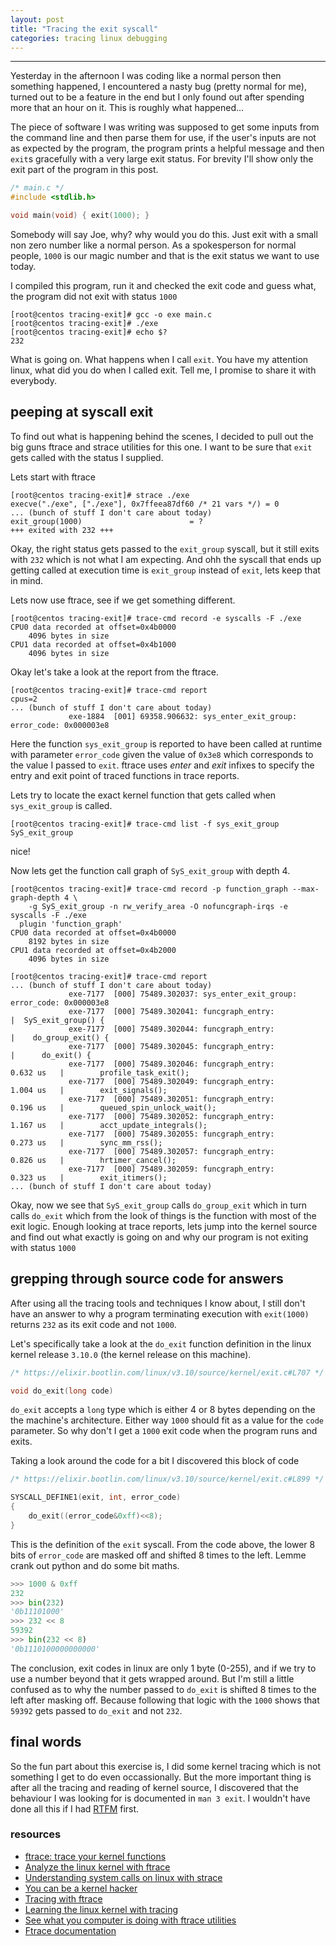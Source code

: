 ```yaml
---
layout: post
title: "Tracing the exit syscall"
categories: tracing linux debugging
---
```


---
Yesterday in the afternoon I was coding like a normal person then something happened, 
I encountered a nasty bug (pretty normal for me), turned out to be a feature in
the end but I only found out after spending more that an hour on it. This is
roughly what happened...

The piece of software I was writing was
supposed to get some inputs from the command line and then parse them for use,
 if the user's inputs are not as expected by the program,
the program prints a helpful message and then `exit`s gracefully with a very large exit
status. For brevity I'll show only the exit part of the program in this post.
```c
/* main.c */
#include <stdlib.h>

void main(void) { exit(1000); }
```

Somebody will say Joe, why? why would you do this. Just exit with a small non
zero number like a normal person. As a spokesperson for normal people, `1000` is
our magic number and that is the exit status we want to use today.

I compiled this program, run it and checked the exit code and guess what, the
program did not exit with status `1000`
```
[root@centos tracing-exit]# gcc -o exe main.c
[root@centos tracing-exit]# ./exe
[root@centos tracing-exit]# echo $?
232 
```
What is going on. What happens when I call `exit`. You have my attention linux, what did you do
when I called exit. Tell me, I promise to share it with everybody.

## peeping at syscall exit
To find out what is happening behind the scenes, I decided to pull out the big
guns ftrace and strace utilities for this one. I want to be sure that `exit` gets
called with the status I supplied.

Lets start with ftrace
```
[root@centos tracing-exit]# strace ./exe
execve("./exe", ["./exe"], 0x7ffeea87df60 /* 21 vars */) = 0
... (bunch of stuff I don't care about today)
exit_group(1000)                        = ?
+++ exited with 232 +++
```
Okay, the right status gets passed to the `exit_group` syscall, but it still exits
with `232` which is not what I am expecting. And ohh the syscall that ends up
getting called at execution time is `exit_group` instead of `exit`, lets keep
that in mind.

Lets now use ftrace, see if we get something different.
```
[root@centos tracing-exit]# trace-cmd record -e syscalls -F ./exe
CPU0 data recorded at offset=0x4b0000
    4096 bytes in size
CPU1 data recorded at offset=0x4b1000
    4096 bytes in size
```

Okay let's take a look at the report from the ftrace.
```
[root@centos tracing-exit]# trace-cmd report
cpus=2
... (bunch of stuff I don't care about today)
             exe-1884  [001] 69358.906632: sys_enter_exit_group: error_code: 0x000003e8
```
Here the function `sys_exit_group` is reported to have been called at
runtime with parameter `error_code` given the value of `0x3e8` which corresponds
to the value I passed to `exit`. ftrace uses _enter_ and _exit_ infixes to specify
the entry and exit point of traced functions in trace reports.

Lets try to locate the exact kernel function that gets called when
`sys_exit_group` is called.
```
[root@centos tracing-exit]# trace-cmd list -f sys_exit_group
SyS_exit_group
```
nice!

Now lets get the function call graph of `SyS_exit_group` with depth 4.
```
[root@centos tracing-exit]# trace-cmd record -p function_graph --max-graph-depth 4 \
    -g SyS_exit_group -n rw_verify_area -O nofuncgraph-irqs -e syscalls -F ./exe
  plugin 'function_graph'
CPU0 data recorded at offset=0x4b0000
    8192 bytes in size
CPU1 data recorded at offset=0x4b2000
    4096 bytes in size

[root@centos tracing-exit]# trace-cmd report
... (bunch of stuff I don't care about today)
             exe-7177  [000] 75489.302037: sys_enter_exit_group: error_code: 0x000003e8
             exe-7177  [000] 75489.302041: funcgraph_entry:                   |  SyS_exit_group() {
             exe-7177  [000] 75489.302044: funcgraph_entry:                   |    do_group_exit() {
             exe-7177  [000] 75489.302045: funcgraph_entry:                   |      do_exit() {
             exe-7177  [000] 75489.302046: funcgraph_entry:        0.632 us   |        profile_task_exit();
             exe-7177  [000] 75489.302049: funcgraph_entry:        1.004 us   |        exit_signals();
             exe-7177  [000] 75489.302051: funcgraph_entry:        0.196 us   |        queued_spin_unlock_wait();
             exe-7177  [000] 75489.302052: funcgraph_entry:        1.167 us   |        acct_update_integrals();
             exe-7177  [000] 75489.302055: funcgraph_entry:        0.273 us   |        sync_mm_rss();
             exe-7177  [000] 75489.302057: funcgraph_entry:        0.826 us   |        hrtimer_cancel();
             exe-7177  [000] 75489.302059: funcgraph_entry:        0.323 us   |        exit_itimers();
... (bunch of stuff I don't care about today)
```
Okay, now we see that `SyS_exit_group` calls `do_group_exit` which in turn calls `do_exit`
which from the look of things is the function with most of the exit logic. Enough
looking at trace reports, lets jump into the kernel source and find out what exactly is
going on and why our program is not exiting with status `1000`

## grepping through source code for answers
After using all the tracing tools and techniques I know about, I still don't have
an answer to why a program terminating execution with `exit(1000)` returns `232` 
as its exit code and not `1000`.

Let's specifically take a look at the `do_exit` function definition in the linux kernel release
`3.10.0` (the kernel release on this machine).
```c
/* https://elixir.bootlin.com/linux/v3.10/source/kernel/exit.c#L707 */

void do_exit(long code)
```
 `do_exit` accepts a `long` type which is either 4 or 8 bytes depending on the
the machine's architecture. Either way `1000` should  fit as a value
for the `code` parameter.
So why don't I get a `1000` exit code when the program runs and exits.

Taking a look around the code for a bit I discovered this block of code
```c
/* https://elixir.bootlin.com/linux/v3.10/source/kernel/exit.c#L899 */

SYSCALL_DEFINE1(exit, int, error_code)
{
	do_exit((error_code&0xff)<<8);
}
```
This is the definition of the `exit` syscall. From the code above, the lower 8 bits
of `error_code` are masked off and shifted 8 times to the left.
Lemme crank out python and do some bit maths.
```python
>>> 1000 & 0xff
232
>>> bin(232)
'0b11101000'
>>> 232 << 8
59392
>>> bin(232 << 8)
'0b1110100000000000'
```
The conclusion, exit codes in linux are only 1 byte (0-255),
and if we try to use a number beyond that it gets wrapped around. 
But I'm still a little confused as to why the number passed to `do_exit` is shifted 8
times to the left after masking off. Because following that logic with the `1000` shows
that `59392` gets passed to `do_exit` and not `232`.

## final words
So the fun part about this exercise is, I did some kernel tracing which
is not something I get to do even occassionally. But the more important thing is after all
the tracing and reading of kernel source, I discovered that the behaviour I was
looking for is documented in `man 3 exit`. I wouldn't have done all this if I had 
[RTFM](https://en.wikipedia.org/wiki/RTFM) first. 

### resources
- [ftrace: trace your kernel functions](https://jvns.ca/blog/2017/03/19/getting-started-with-ftrace/)
- [Analyze the linux kernel with ftrace](https://opensource.com/article/21/7/linux-kernel-ftrace)
- [Understanding system calls on linux with strace](https://opensource.com/article/19/10/strace)
- [You can be a kernel hacker](https://www.youtube.com/watch?v=0IQlpFWTFbM&t=1564s)
- [Tracing with ftrace](https://www.youtube.com/watch?v=mlxqpNvfvEQ)
- [Learning the linux kernel with tracing](https://www.youtube.com/watch?v=JRyrhsx-L5Y)
- [See what you computer is doing with ftrace utilities](https://www.youtube.com/watch?v=68osT1soAPM&t=137s)
- [Ftrace documentation](https://docs.kernel.org/trace/ftrace.html)
